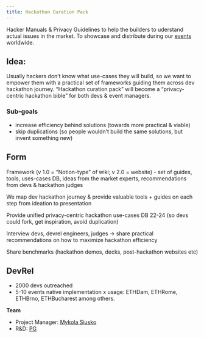 ```yaml
---
title: Hackathon Curation Pack
---
```


Hacker Manuals & Privacy Guidelines to help the builders to uderstand actual issues in the market.
To showcase and distribute during our [events](https://lu.ma/calendar/manage/cal-WJeK56sraztsiIa) worldwide.

## **Idea**: 
Usually hackers don’t know what use-cases they will build, so we want to empower them with a practical set of frameworks guiding them across dev hackathon journey. “Hackathon curation pack” will become a “privacy-centric hackathon bible” for both devs & event managers.

### Sub-goals

- increase efficiency behind solutions (towards more practical & viable)
- skip duplications (so people wouldn’t build the same solutions, but invent something new)

## Form

Framework (v 1.0 = “Notion-type” of wiki; v 2.0 = website) - set of guides, tools, uses-cases DB, ideas from the market experts, recommendations from devs & hackathon judges

We map dev hackathon journey & provide valuable tools + guides on each step from ideation to presentation

Provide unified privacy-centric hackathon use-cases DB 22-24 (so devs could fork, get inspiration, avoid duplication)

Interview devs, devrel engineers, judges → share practical recommendations on how to maximize hackathon efficiency

Share benchmarks (hackathon demos, decks, post-hackathon websites etc)

## DevRel

- 2000 devs outreached
- 5-10 events native implementation x usage: ETHDam, ETHRome, ETHBrno, ETHBucharest among others. 

**Team**
- Project Manager: [Mykola Siusko](https://github.com/Msiusko)
- R&D: [PG](https://github.com/EclecticSamurai)
